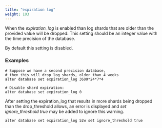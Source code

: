 ```yaml
---
title: "expiration log"
weight: 103
---
```


When the *expiration_log* is enabled than log shards that are older than the provided value will be dropped. This setting should be an integer value with the time precision of the database.

By default this setting is disabled.

### Examples

```siridb
# Suppose we have a second precision database,
# then this will drop log shards, older than 4 weeks
alter database set expiration_log 3600*24*7*4

# Disable shard expiration:
alter database set expiration_log 0
```

After setting the expiration_log that results in more shards being dropped than the drop_threshold allows, an error is displayed and *set ignore_threshold true* may be added to ignore this warning.

```siridb
alter database set expiration_log 52w set ignore_threshold true
```
